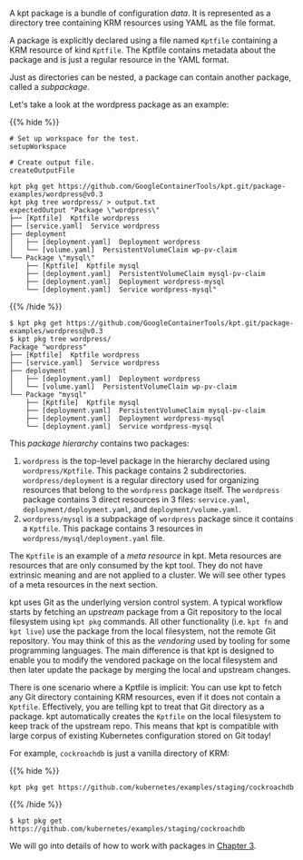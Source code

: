 A kpt package is a bundle of configuration _data_. It is represented as a
directory tree containing KRM resources using YAML as the file format.

A package is explicitly declared using a file named `Kptfile` containing a KRM
resource of kind `Kptfile`. The Kptfile contains metadata about the package and
is just a regular resource in the YAML format.

Just as directories can be nested, a package can contain another package, called
a _subpackage_.

Let's take a look at the wordpress package as an example:

{{% hide %}}

<!-- @makeWorkplace @verifyBook-->
```
# Set up workspace for the test.
setupWorkspace

# Create output file.
createOutputFile
```

<!-- @pkgGet @pkgTree @verifyBook-->
```shell
kpt pkg get https://github.com/GoogleContainerTools/kpt.git/package-examples/wordpress@v0.3
kpt pkg tree wordpress/ > output.txt
expectedOutput "Package \"wordpress\"
├── [Kptfile]  Kptfile wordpress
├── [service.yaml]  Service wordpress
├── deployment
│   ├── [deployment.yaml]  Deployment wordpress
│   └── [volume.yaml]  PersistentVolumeClaim wp-pv-claim
└── Package \"mysql\"
    ├── [Kptfile]  Kptfile mysql
    ├── [deployment.yaml]  PersistentVolumeClaim mysql-pv-claim
    ├── [deployment.yaml]  Deployment wordpress-mysql
    └── [deployment.yaml]  Service wordpress-mysql"
```

{{% /hide %}}


```shell
$ kpt pkg get https://github.com/GoogleContainerTools/kpt.git/package-examples/wordpress@v0.3
$ kpt pkg tree wordpress/
Package "wordpress"
├── [Kptfile]  Kptfile wordpress
├── [service.yaml]  Service wordpress
├── deployment
│   ├── [deployment.yaml]  Deployment wordpress
│   └── [volume.yaml]  PersistentVolumeClaim wp-pv-claim
└── Package "mysql"
    ├── [Kptfile]  Kptfile mysql
    ├── [deployment.yaml]  PersistentVolumeClaim mysql-pv-claim
    ├── [deployment.yaml]  Deployment wordpress-mysql
    └── [deployment.yaml]  Service wordpress-mysql
```

This _package hierarchy_ contains two packages:

1. `wordpress` is the top-level package in the hierarchy declared using
   `wordpress/Kptfile`. This package contains 2 subdirectories.
   `wordpress/deployment` is a regular directory used for organizing resources
   that belong to the `wordpress` package itself. The `wordpress` package
   contains 3 direct resources in 3 files: `service.yaml`,
   `deployment/deployment.yaml`, and `deployment/volume.yaml`.
2. `wordpress/mysql` is a subpackage of `wordpress` package since it contains a
   `Kptfile`. This package contains 3 resources in
   `wordpress/mysql/deployment.yaml` file.

The `Kptfile` is an example of a _meta resource_ in kpt. Meta resources are
resources that are only consumed by the kpt tool. They do not have extrinsic
meaning and are not applied to a cluster. We will see other types of a meta
resources in the next section.

kpt uses Git as the underlying version control system. A typical workflow starts
by fetching an _upstream_ package from a Git repository to the local filesystem
using `kpt pkg` commands. All other functionality (i.e. `kpt fn` and `kpt live`)
use the package from the local filesystem, not the remote Git repository. You
may think of this as the _vendoring_ used by tooling for some programming
languages. The main difference is that kpt is designed to enable you to modify
the vendored package on the local filesystem and then later update the package
by merging the local and upstream changes.

There is one scenario where a Kptfile is implicit: You can use kpt to fetch any
Git directory containing KRM resources, even if it does not contain a `Kptfile`.
Effectively, you are telling kpt to treat that Git directory as a package. kpt
automatically creates the `Kptfile` on the local filesystem to keep track of the
upstream repo. This means that kpt is compatible with large corpus of existing
Kubernetes configuration stored on Git today!

For example, `cockroachdb` is just a vanilla directory of KRM:

{{% hide %}}

<!--@pkgGet @verifyBook-->
```shell
kpt pkg get https://github.com/kubernetes/examples/staging/cockroachdb
```

{{% /hide %}}


```shell
$ kpt pkg get https://github.com/kubernetes/examples/staging/cockroachdb
```

We will go into details of how to work with packages in [Chapter 3].

[chapter 3]: /book/03-packages/
